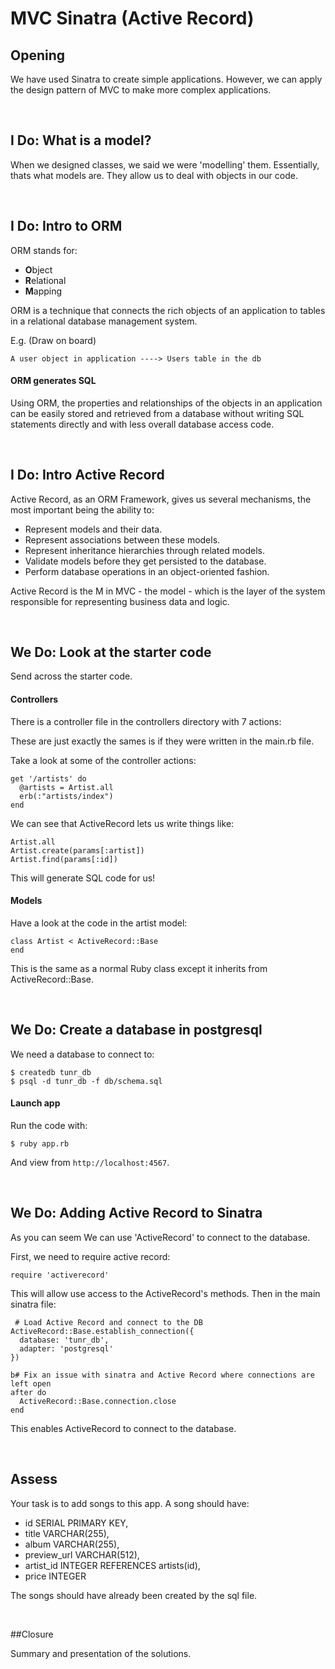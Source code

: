 MVC Sinatra (Active Record)
=====

## Opening

We have used Sinatra to create simple applications. However, we can apply the design pattern of MVC to make more complex applications.

<br>

## I Do: What is a model?

When we designed classes, we said we were 'modelling' them. Essentially, thats what models are. They allow us to deal with objects in our code. 

<br>

## I Do: Intro to ORM

ORM stands for:

- **O**bject
- **R**elational 
- **M**apping

ORM is a technique that connects the rich objects of an application to tables in a relational database management system. 

E.g. (Draw on board)

```
A user object in application ----> Users table in the db
```

#### ORM generates SQL

Using ORM, the properties and relationships of the objects in an application can be easily stored and retrieved from a database without writing SQL statements directly and with less overall database access code.

<br>

## I Do: Intro Active Record

Active Record, as an ORM Framework, gives us several mechanisms, the most important being the ability to:

- Represent models and their data.
- Represent associations between these models.
- Represent inheritance hierarchies through related models.
- Validate models before they get persisted to the database.
- Perform database operations in an object-oriented fashion.

Active Record is the M in MVC - the model - which is the layer of the system responsible for representing business data and logic. 

<br>

## We Do: Look at the starter code

Send across the starter code. 

#### Controllers

There is a controller file in the controllers directory with 7 actions:

These are just exactly the sames is if they were written in the main.rb file.

Take a look at some of the controller actions:

```
get '/artists' do
  @artists = Artist.all
  erb(:"artists/index")
end
```

We can see that ActiveRecord lets us write things like:

```
Artist.all
Artist.create(params[:artist])
Artist.find(params[:id])
```

This will generate SQL code for us!

#### Models

Have a look at the code in the artist model:

```
class Artist < ActiveRecord::Base
end
```

This is the same as a normal Ruby class except it inherits from ActiveRecord::Base.

<br>

## We Do: Create a database in postgresql

We need a database to connect to:

```
$ createdb tunr_db
$ psql -d tunr_db -f db/schema.sql
```

#### Launch app

Run the code with:

```
$ ruby app.rb
```

And view from ```http://localhost:4567```.

<br> 

## We Do: Adding Active Record to Sinatra

As you can seem We can use 'ActiveRecord' to connect to the database.

First, we need to require active record:

```
require 'activerecord'
```

This will allow use access to the ActiveRecord's methods.
Then in the main sinatra file:

```
 # Load Active Record and connect to the DB
ActiveRecord::Base.establish_connection({
  database: 'tunr_db',
  adapter: 'postgresql'
})

b# Fix an issue with sinatra and Active Record where connections are left open
after do
  ActiveRecord::Base.connection.close
end
```

This enables ActiveRecord to connect to the database.
  
<br>

## Assess

Your task is to add songs to this app. A song should have:

- id SERIAL PRIMARY KEY,
- title VARCHAR(255),
- album VARCHAR(255),
- preview_url VARCHAR(512),
- artist_id INTEGER REFERENCES artists(id),
- price INTEGER

The songs should have already been created by the sql file.

<br>

##Closure

Summary and presentation of the solutions.

<br>
